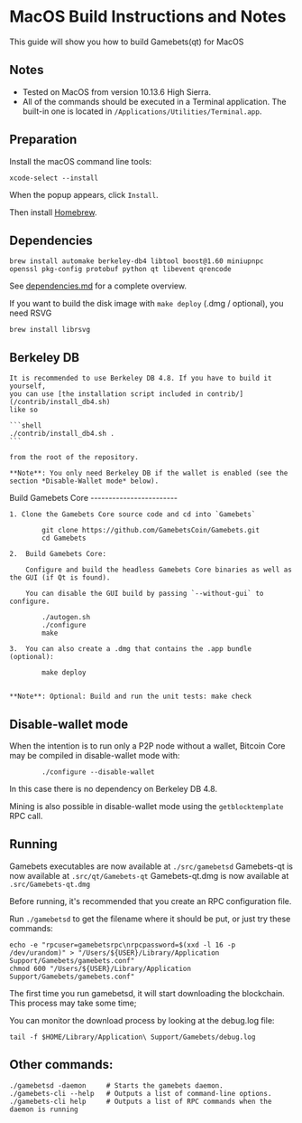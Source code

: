 MacOS Build Instructions and Notes
====================================
This guide will show you how to build Gamebets(qt) for MacOS

Notes
-----
* Tested on MacOS from version 10.13.6 High Sierra.
* All of the commands should be executed in a Terminal application. The
built-in one is located in `/Applications/Utilities/Terminal.app`.

Preparation
-----------
Install the macOS command line tools:

`xcode-select --install`

When the popup appears, click `Install`.

Then install [Homebrew](https://brew.sh).

Dependencies
----------------------

    brew install automake berkeley-db4 libtool boost@1.60 miniupnpc openssl pkg-config protobuf python qt libevent qrencode

See [dependencies.md](dependencies.md) for a complete overview.

If you want to build the disk image with `make deploy` (.dmg / optional), you need RSVG

    brew install librsvg

Berkeley DB
-----------
    It is recommended to use Berkeley DB 4.8. If you have to build it yourself,
    you can use [the installation script included in contrib/](/contrib/install_db4.sh)
    like so

    ```shell
    ./contrib/install_db4.sh .
    ```

    from the root of the repository.

    **Note**: You only need Berkeley DB if the wallet is enabled (see the section *Disable-Wallet mode* below).

Build Gamebets Core
    ------------------------

    1. Clone the Gamebets Core source code and cd into `Gamebets`

            git clone https://github.com/GamebetsCoin/Gamebets.git
            cd Gamebets

    2.  Build Gamebets Core:

        Configure and build the headless Gamebets Core binaries as well as the GUI (if Qt is found).

        You can disable the GUI build by passing `--without-gui` to configure.

            ./autogen.sh
            ./configure
            make

    3.  You can also create a .dmg that contains the .app bundle (optional):

            make deploy


    **Note**: Optional: Build and run the unit tests: make check

Disable-wallet mode
--------------------
When the intention is to run only a P2P node without a wallet, Bitcoin Core may be compiled in
disable-wallet mode with:

            ./configure --disable-wallet

In this case there is no dependency on Berkeley DB 4.8.

Mining is also possible in disable-wallet mode using the `getblocktemplate` RPC call.

Running
-------
Gamebets executables are now available at `./src/gamebetsd`
Gamebets-qt is now available at `.src/qt/Gamebets-qt`
Gamebets-qt.dmg is now available at `.src/Gamebets-qt.dmg`

Before running, it's recommended that you create an RPC configuration file.

Run `./gamebetsd` to get the filename where it should be put, or just try these
commands:

    echo -e "rpcuser=gamebetsrpc\nrpcpassword=$(xxd -l 16 -p /dev/urandom)" > "/Users/${USER}/Library/Application Support/Gamebets/gamebets.conf"
    chmod 600 "/Users/${USER}/Library/Application Support/Gamebets/gamebets.conf"

The first time you run gamebetsd, it will start downloading the blockchain. This process may take some time;

You can monitor the download process by looking at the debug.log file:

    tail -f $HOME/Library/Application\ Support/Gamebets/debug.log

Other commands:
-------

    ./gamebetsd -daemon     # Starts the gamebets daemon.
    ./gamebets-cli --help   # Outputs a list of command-line options.
    ./gamebets-cli help     # Outputs a list of RPC commands when the daemon is running
